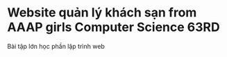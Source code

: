 # Website quản lý khách sạn from AAAP girls Computer Science 63RD
Bài tập lớn học phần lập trình web

